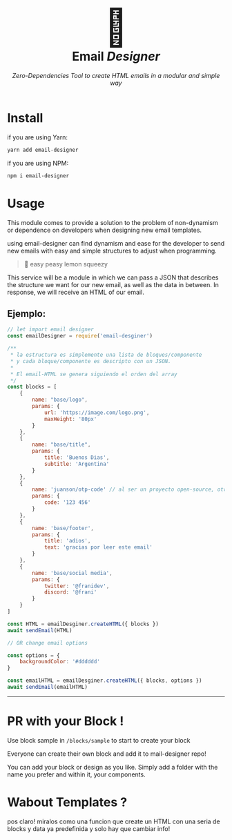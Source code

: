 <div align="center">
<h1>
  <br>
  <spam style="font-size: 3em">💌</spam>
  <br>
	Email <i>Designer</i>
  <br>
</h1>
<i>Zero-Dependencies Tool to create HTML emails in a modular and simple way</i>
  <br>
  <br>
</div>

# Install

if you are using Yarn:

```sh
yarn add email-designer
```

if you are using NPM:

```sh
npm i email-designer
```

# Usage

This module comes to provide a solution to the problem of non-dynamism or dependence on developers when designing new email templates.

using email-designer can find dynamism and ease for the developer to send new emails with easy and simple structures to adjust when programming.

> 🍋 easy peasy lemon squeezy

This service will be a module in which we can pass a JSON that describes the structure we want for our new email, as well as the data in between. In response, we will receive an HTML of our email.

## Ejemplo:

```jsx
// let import email designer
const emailDesigner = require('email-desginer')

/**
 * la estructura es simplemente una lista de bloques/componente
 * y cada bloque/componente es descripto con un JSON.
 *
 * El email-HTML se genera siguiendo el orden del array
 */
const blocks = [
	{
		name: "base/logo",
		params: {
			url: 'https://image.com/logo.png',
			maxHeight: '80px'
		}
	},
	{
		name: "base/title",
		params: {
			title: 'Buenos Dias',
			subtitle: 'Argentina'
		}
	},
	{
		name: 'juanson/otp-code' // al ser un proyecto open-source, otros usuarios pueden aportar de sus diseños al proyecto
		params: {
			code: '123 456'
		}
	},
	{
		name: 'base/footer',
		params: {
			title: 'adios',
			text: 'gracias por leer este email'
		}
	},
	{
		name: 'base/social media',
		params: {
			twitter: '@franidev',
			discord: '@frani'
		}
	}
]

const HTML = emailDesginer.createHTML({ blocks })
await sendEmail(HTML)

// OR change email options

const options = {
	backgroundColor: '#dddddd'
}

const emailHTML = emailDesginer.createHTML({ blocks, options })
await sendEmail(emailHTML)
```

---

# PR with your Block !

Use block sample in `/blocks/sample` to start to create your block

Everyone can create their own block and add it to mail-designer repo!

You can add your block or design as you like. Simply add a folder with the name you prefer and within it, your components.

# Wabout Templates ?

pos claro! miralos como una funcion que create un HTML con una seria de blocks y data ya predefinida y solo hay que cambiar info!
